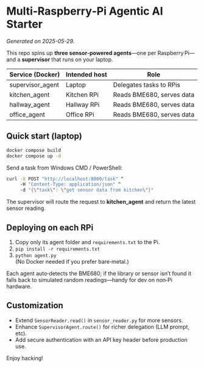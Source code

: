 # Multi‑Raspberry‑Pi Agentic AI Starter

_Generated on 2025-05-29._

This repo spins up **three sensor‑powered agents**—one per Raspberry Pi—and a **supervisor** that runs on your laptop.

| Service (Docker)  | Intended host | Role |
|-------------------|---------------|------|
| supervisor_agent  | Laptop        | Delegates tasks to RPis |
| kitchen_agent     | Kitchen RPi   | Reads BME680, serves data |
| hallway_agent     | Hallway RPi   | Reads BME680, serves data |
| office_agent      | Office RPi    | Reads BME680, serves data |

## Quick start (laptop)

```bash
docker compose build
docker compose up -d
```

Send a task from Windows CMD / PowerShell:

```bash
curl -X POST "http://localhost:8000/task" ^
     -H "Content-Type: application/json" ^
     -d "{\"task\": \"get sensor data from kitchen\"}"
```

The supervisor will route the request to **kitchen_agent** and return the latest sensor reading.

## Deploying on each RPi

1. Copy only its agent folder and `requirements.txt` to the Pi.
2. `pip install -r requirements.txt`
3. `python agent.py`  
   (No Docker needed if you prefer bare‑metal.)

Each agent auto‑detects the BME680; if the library or sensor isn’t found it falls back to simulated random readings—handy for dev on non‑Pi hardware.

## Customization

* Extend `SensorReader.read()` in `sensor_reader.py` for more sensors.
* Enhance `SupervisorAgent.route()` for richer delegation (LLM prompt, etc).
* Add secure authentication with an API key header before production use.

Enjoy hacking!